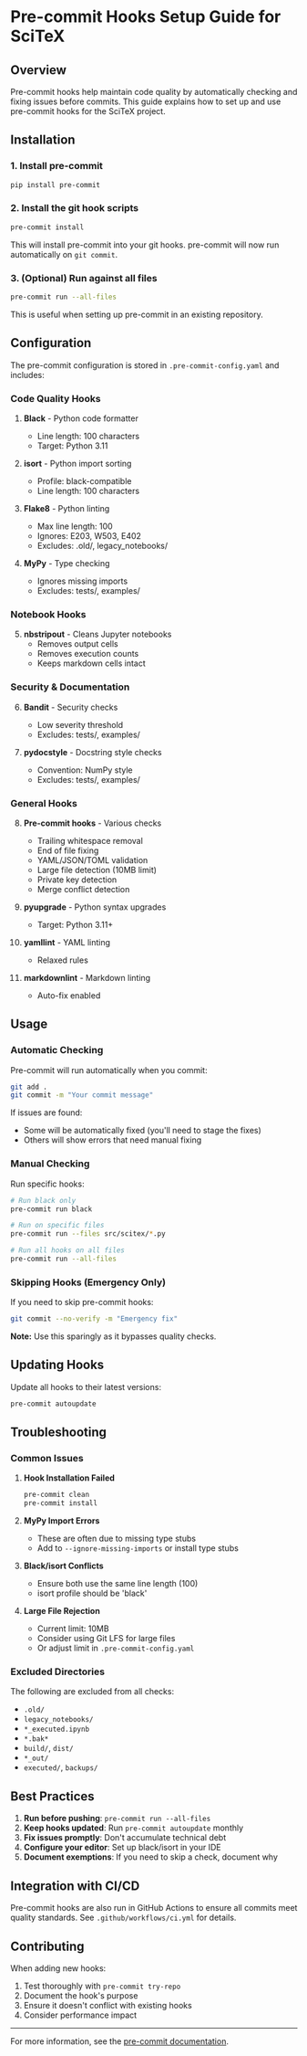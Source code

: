 # Pre-commit Hooks Setup Guide for SciTeX

## Overview

Pre-commit hooks help maintain code quality by automatically checking and fixing issues before commits. This guide explains how to set up and use pre-commit hooks for the SciTeX project.

## Installation

### 1. Install pre-commit
```bash
pip install pre-commit
```

### 2. Install the git hook scripts
```bash
pre-commit install
```

This will install pre-commit into your git hooks. pre-commit will now run automatically on `git commit`.

### 3. (Optional) Run against all files
```bash
pre-commit run --all-files
```

This is useful when setting up pre-commit in an existing repository.

## Configuration

The pre-commit configuration is stored in `.pre-commit-config.yaml` and includes:

### Code Quality Hooks

1. **Black** - Python code formatter
   - Line length: 100 characters
   - Target: Python 3.11

2. **isort** - Python import sorting
   - Profile: black-compatible
   - Line length: 100 characters

3. **Flake8** - Python linting
   - Max line length: 100
   - Ignores: E203, W503, E402
   - Excludes: .old/, legacy_notebooks/

4. **MyPy** - Type checking
   - Ignores missing imports
   - Excludes: tests/, examples/

### Notebook Hooks

5. **nbstripout** - Cleans Jupyter notebooks
   - Removes output cells
   - Removes execution counts
   - Keeps markdown cells intact

### Security & Documentation

6. **Bandit** - Security checks
   - Low severity threshold
   - Excludes: tests/, examples/

7. **pydocstyle** - Docstring style checks
   - Convention: NumPy style
   - Excludes: tests/, examples/

### General Hooks

8. **Pre-commit hooks** - Various checks
   - Trailing whitespace removal
   - End of file fixing
   - YAML/JSON/TOML validation
   - Large file detection (10MB limit)
   - Private key detection
   - Merge conflict detection

9. **pyupgrade** - Python syntax upgrades
   - Target: Python 3.11+

10. **yamllint** - YAML linting
    - Relaxed rules

11. **markdownlint** - Markdown linting
    - Auto-fix enabled

## Usage

### Automatic Checking

Pre-commit will run automatically when you commit:

```bash
git add .
git commit -m "Your commit message"
```

If issues are found:
- Some will be automatically fixed (you'll need to stage the fixes)
- Others will show errors that need manual fixing

### Manual Checking

Run specific hooks:
```bash
# Run black only
pre-commit run black

# Run on specific files
pre-commit run --files src/scitex/*.py

# Run all hooks on all files
pre-commit run --all-files
```

### Skipping Hooks (Emergency Only)

If you need to skip pre-commit hooks:
```bash
git commit --no-verify -m "Emergency fix"
```

**Note:** Use this sparingly as it bypasses quality checks.

## Updating Hooks

Update all hooks to their latest versions:
```bash
pre-commit autoupdate
```

## Troubleshooting

### Common Issues

1. **Hook Installation Failed**
   ```bash
   pre-commit clean
   pre-commit install
   ```

2. **MyPy Import Errors**
   - These are often due to missing type stubs
   - Add to `--ignore-missing-imports` or install type stubs

3. **Black/isort Conflicts**
   - Ensure both use the same line length (100)
   - isort profile should be 'black'

4. **Large File Rejection**
   - Current limit: 10MB
   - Consider using Git LFS for large files
   - Or adjust limit in `.pre-commit-config.yaml`

### Excluded Directories

The following are excluded from all checks:
- `.old/`
- `legacy_notebooks/`
- `*_executed.ipynb`
- `*.bak*`
- `build/`, `dist/`
- `*_out/`
- `executed/`, `backups/`

## Best Practices

1. **Run before pushing**: `pre-commit run --all-files`
2. **Keep hooks updated**: Run `pre-commit autoupdate` monthly
3. **Fix issues promptly**: Don't accumulate technical debt
4. **Configure your editor**: Set up black/isort in your IDE
5. **Document exemptions**: If you need to skip a check, document why

## Integration with CI/CD

Pre-commit hooks are also run in GitHub Actions to ensure all commits meet quality standards. See `.github/workflows/ci.yml` for details.

## Contributing

When adding new hooks:
1. Test thoroughly with `pre-commit try-repo`
2. Document the hook's purpose
3. Ensure it doesn't conflict with existing hooks
4. Consider performance impact

---

For more information, see the [pre-commit documentation](https://pre-commit.com/).